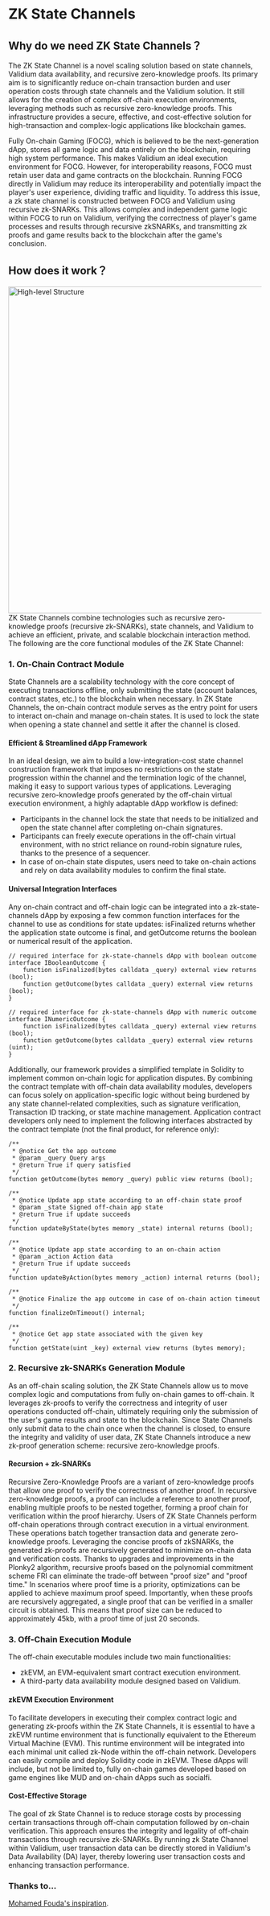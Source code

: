 # ZK State Channels
## Why do we need ZK State Channels？
The ZK State Channel is a novel scaling solution based on state channels, Validium data availability, and recursive zero-knowledge proofs. Its primary aim is to significantly reduce on-chain transaction burden and user operation costs through state channels and the Validium solution. It still allows for the creation of complex off-chain execution environments, leveraging methods such as recursive zero-knowledge proofs. This infrastructure provides a secure, effective, and cost-effective solution for high-transaction and complex-logic applications like blockchain games.

Fully On-chain Gaming (FOCG), which is believed to be the next-generation dApp, stores all game logic and data entirely on the blockchain, requiring high system performance. This makes Validium an ideal execution environment for FOCG. However, for interoperability reasons, FOCG must retain user data and game contracts on the blockchain. Running FOCG directly in Validium may reduce its interoperability and potentially impact the player's user experience, dividing traffic and liquidity. To address this issue, a zk state channel is constructed between FOCG and Validium using recursive zk-SNARKs. This allows complex and independent game logic within FOCG to run on Validium, verifying the correctness of player's game processes and results through recursive zkSNARKs, and transmitting zk proofs and game results back to the blockchain after the game's conclusion.
## How does it work？
<img src="https://github.com/zk-state-channel/zksc-poc/blob/main/zksc_pic_1.jpg" alt="High-level Structure" width="650" height="auto">
ZK State Channels combine technologies such as recursive zero-knowledge proofs (recursive zk-SNARKs), state channels, and Validium to achieve an efficient, private, and scalable blockchain interaction method. The following are the core functional modules of the ZK State Channel:

### 1. On-Chain Contract Module
State Channels are a scalability technology with the core concept of executing transactions offline, only submitting the state (account balances, contract states, etc.) to the blockchain when necessary. In ZK State Channels, the on-chain contract module serves as the entry point for users to interact on-chain and manage on-chain states. It is used to lock the state when opening a state channel and settle it after the channel is closed.
#### Efficient & Streamlined dApp Framework
In an ideal design, we aim to build a low-integration-cost state channel construction framework that imposes no restrictions on the state progression within the channel and the termination logic of the channel, making it easy to support various types of applications. Leveraging recursive zero-knowledge proofs generated by the off-chain virtual execution environment, a highly adaptable dApp workflow is defined:
- Participants in the channel lock the state that needs to be initialized and open the state channel after completing on-chain signatures.
- Participants can freely execute operations in the off-chain virtual environment, with no strict reliance on round-robin signature rules, thanks to the presence of a sequencer.
- In case of on-chain state disputes, users need to take on-chain actions and rely on data availability modules to confirm the final state.
#### Universal Integration Interfaces
Any on-chain contract and off-chain logic can be integrated into a zk-state-channels dApp by exposing a few common function interfaces for the channel to use as conditions for state updates: isFinalized returns whether the application state outcome is final, and getOutcome returns the boolean or numerical result of the application.
```Solidity
// required interface for zk-state-channels dApp with boolean outcome
interface IBooleanOutcome {
    function isFinalized(bytes calldata _query) external view returns (bool);
    function getOutcome(bytes calldata _query) external view returns (bool);
}

// required interface for zk-state-channels dApp with numeric outcome
interface INumericOutcome {
    function isFinalized(bytes calldata _query) external view returns (bool);
    function getOutcome(bytes calldata _query) external view returns (uint);
}
```
Additionally, our framework provides a simplified template in Solidity to implement common on-chain logic for application disputes. By combining the contract template with off-chain data availability modules, developers can focus solely on application-specific logic without being burdened by any state channel-related complexities, such as signature verification, Transaction ID tracking, or state machine management.
Application contract developers only need to implement the following interfaces abstracted by the contract template (not the final product, for reference only):
```Solidity
/** 
 * @notice Get the app outcome 
 * @param _query Query args 
 * @return True if query satisfied 
 */
function getOutcome(bytes memory _query) public view returns (bool);

/** 
 * @notice Update app state according to an off-chain state proof 
 * @param _state Signed off-chain app state 
 * @return True if update succeeds 
 */
function updateByState(bytes memory _state) internal returns (bool);

/** 
 * @notice Update app state according to an on-chain action 
 * @param _action Action data 
 * @return True if update succeeds 
 */
function updateByAction(bytes memory _action) internal returns (bool);

/** 
 * @notice Finalize the app outcome in case of on-chain action timeout 
 */
function finalizeOnTimeout() internal;

/** 
 * @notice Get app state associated with the given key 
 */
function getState(uint _key) external view returns (bytes memory);
```
### 2. Recursive zk-SNARKs Generation Module
As an off-chain scaling solution, the ZK State Channels allow us to move complex logic and computations from fully on-chain games to off-chain. It leverages zk-proofs to verify the correctness and integrity of user operations conducted off-chain, ultimately requiring only the submission of the user's game results and state to the blockchain. Since State Channels only submit data to the chain once when the channel is closed, to ensure the integrity and validity of user data, ZK State Channels introduce a new zk-proof generation scheme: recursive zero-knowledge proofs.
#### Recursion + zk-SNARKs
Recursive Zero-Knowledge Proofs are a variant of zero-knowledge proofs that allow one proof to verify the correctness of another proof. In recursive zero-knowledge proofs, a proof can include a reference to another proof, enabling multiple proofs to be nested together, forming a proof chain for verification within the proof hierarchy.
Users of ZK State Channels perform off-chain operations through contract execution in a virtual environment. These operations batch together transaction data and generate zero-knowledge proofs. Leveraging the concise proofs of zkSNARKs, the generated zk-proofs are recursively generated to minimize on-chain data and verification costs.
Thanks to upgrades and improvements in the Plonky2 algorithm, recursive proofs based on the polynomial commitment scheme FRI can eliminate the trade-off between "proof size" and "proof time." In scenarios where proof time is a priority, optimizations can be applied to achieve maximum proof speed. Importantly, when these proofs are recursively aggregated, a single proof that can be verified in a smaller circuit is obtained. This means that proof size can be reduced to approximately 45kb, with a proof time of just 20 seconds.
### 3. Off-Chain Execution Module
The off-chain executable modules include two main functionalities:
- zkEVM, an EVM-equivalent smart contract execution environment.
- A third-party data availability module designed based on Validium.
#### zkEVM Execution Environment
To facilitate developers in executing their complex contract logic and generating zk-proofs within the ZK State Channels, it is essential to have a zkEVM runtime environment that is functionally equivalent to the Ethereum Virtual Machine (EVM). This runtime environment will be integrated into each minimal unit called zk-Node within the off-chain network. Developers can easily compile and deploy Solidity code in zkEVM. These dApps will include, but not be limited to, fully on-chain games developed based on game engines like MUD and on-chain dApps such as socialfi.
#### Cost-Effective Storage
The goal of zk State Channel is to reduce storage costs by processing certain transactions through off-chain computation followed by on-chain verification. This approach ensures the integrity and legality of off-chain transactions through recursive zk-SNARKs. By running zk State Channel within Validium, user transaction data can be directly stored in Validium's Data Availability (DA) layer, thereby lowering user transaction costs and enhancing transaction performance.
### Thanks to...
[Mohamed Fouda's inspiration](https://twitter.com/mohamedffouda/status/1712193022085992456?s=61&t=z6gv2VZ59wUiwkf41xNwcQ). 
